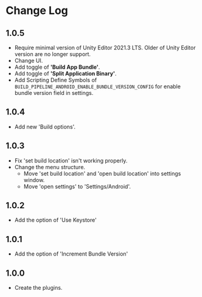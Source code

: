 # Change Log

## 1.0.5
- Require minimal version of Unity Editor 2021.3 LTS. Older of Unity Editor version are no longer support.
- Change UI.
- Add toggle of **'Build App Bundle'**.
- Add toggle of **'Split Application Binary'**.
- Add Scripting Define Symbols of `BUILD_PIPELINE_ANDROID_ENABLE_BUNDLE_VERSION_CONFIG` for enable bundle version field in settings.

## 1.0.4
- Add new 'Build options'.

## 1.0.3
- Fix 'set build location' isn't working properly.
- Change the menu structure.
    - Move 'set build location' and 'open build location' into settings window.
    - Move 'open settings' to 'Settings/Android'.

## 1.0.2
- Add the option of 'Use Keystore'

## 1.0.1
- Add the option of 'Increment Bundle Version'

## 1.0.0
- Create the plugins.